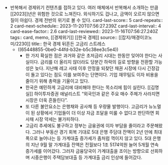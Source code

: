 - 반복해서 경제위기 컨텐츠를 접하고 있다. 여러 매체에서 반복해서 소개하는 만큼 [[2023]]년은 위험한 것으로 느껴진다. 외식하기도 겁나고, 금액이 오르지 않으면 질이 아쉽다. 경제 전반의 위기로 볼 수 있다.
  card-last-score:: 5
  card-repeats:: 2
  card-next-schedule:: 2023-11-20T07:56:27.239Z
  card-last-interval:: 4
  card-ease-factor:: 2.6
  card-last-reviewed:: 2023-11-16T07:56:27.240Z
  tags:: card, memo, [[경제위기]] [[한국 경제]]
  source:: [[잡지/매경이코노미/2230]]
  title:: 한국 경제 뒤흔든 고금리 스트레스
  * ((65448855-0be0-44fd-b32e-b5c38ee3c5e4))
	- 한 가지 확실한 점은 과거와 같은 초저금리 시대는 한동안 잊어야 한다는 사실이다. 금리를 더 올리지 않더라도 당분간 하락의 길로 방향을 전환할 가능성은 늦다. 지난해 레고 사태 이후 안정을 되찾던 채권 시장에 다시 긴장감이 돌고 있다는 점도 이를 보여주는 단면이다. 기업 재무팀도 이자 비용을 줄이기 위해 총력을 기울이고 있다.
	- 한국은 예민하게 고금리에 대비해야 한다는 목소리에 힘이 실린다.
	  [[김명실]] 하이투자증권 애널리스트 “외국인과 같은 주요 매수 주체가 사라지면 시장은 더욱 흔들린다”.
	- 또 다른 불안요소는 은행채와 공사채 등 우량물 발행이다.
	  고금리가 뉴노멀이 된 상황에서 기업들이 더 이상 자금 조달을 미룰 수 없다고 판단하면 회사채 시장 약세는 불가피하다.
	- 고금리 추세에도 불구하고 정부는 금융권에 이자 부담을 줄이라고 주문해왔다. 그러나 부동산 경기 회복 기대로 5대 은행 주담대 잔액이 2년 만에 최대폭으로 늘어나는 등 가계대출 증가세가 좀처럼 꺽이지 않고 있다. 5대 은행의 지난 9월 말 가계대출 잔액은 전월보다 1조 5174억원 늘어 5개월 연속 증가세를 이어갔다.
	  그러자 금융당국이 가계대출을 조이는 방향으로 선회하며 시중은행이 주택담보대출 등 가계대출 금리 인상에 들어갔다.